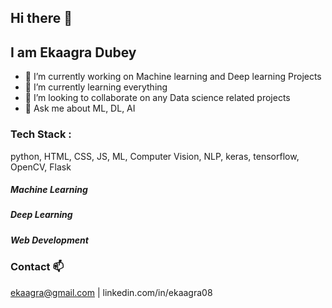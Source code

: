 ## Hi there 👋
## I am Ekaagra Dubey

- 🔭 I’m currently working on Machine learning and Deep learning Projects
- 🌱 I’m currently learning everything 
- 👯 I’m looking to collaborate on any Data science related projects
- 💬 Ask me about ML, DL, AI
<!--
- How to reach me: ...
- 😄 Pronouns: ...
- ⚡ Fun fact: ...
-->
### Tech Stack :
python, HTML, CSS, JS, ML, Computer Vision, NLP, keras, tensorflow, OpenCV, Flask

<div class="row "> 
    <div class="mt-3">
    <h5>Machine Learning</h5>
    <div class="progress">
        <div class="progress-bar progress-bar-striped progress-bar-animated" role="progressbar" aria-valuenow="75" aria-valuemin="0" aria-valuemax="100" style="width: 75%"></div>
    </div>
    </div>
    <div class="mt-3">
    <h5>Deep Learning</h5>
    <div class="progress">
        <div class="progress-bar progress-bar-striped progress-bar-animated" role="progressbar" aria-valuenow="80" aria-valuemin="0" aria-valuemax="100" style="width: 80%"></div>
    </div>
    </div>
    <div class="mt-3">
    <h5>Web Development</h5>
    <div class="progress">
        <div class="progress-bar progress-bar-striped progress-bar-animated" role="progressbar" aria-valuenow="60" aria-valuemin="0" aria-valuemax="100" style="width: 50%"></div>
    </div>
    </div>
</div>

### Contact 📫
ekaagra@gmail.com | linkedin.com/in/ekaagra08
